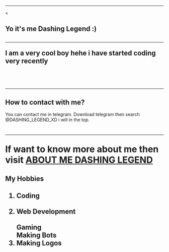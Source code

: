 <!DOCTYPE html>
<html>
<body>
<hr><
<h2> Yo it's me Dashing Legend :) <h2>
<hr>
<p> I am a very cool boy hehe i have started coding very recently</p><br>
<h2><hr> <h2> How to contact with me? </h2>
<p> You can contact me in telegram. Download telegram then search @DASHING_LEGEND_XD i will in the top.</p>
<h1><hr> If want to know more about me then visit <a href="https://ashmitop.github.io/">ABOUT ME DASHING LEGEND</a>
<h2> My Hobbies <h2>
<ol type= "1">
<li> Coding </li><br>
<li> Web Development </li><br>
</li> Gaming </li><br>
</li> Making Bots </li><br>
<li> Making Logos </li><br>
</ol>


